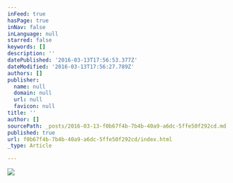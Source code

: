```yaml
---
inFeed: true
hasPage: true
inNav: false
inLanguage: null
starred: false
keywords: []
description: ''
datePublished: '2016-03-13T17:56:53.377Z'
dateModified: '2016-03-13T17:56:27.789Z'
authors: []
publisher:
  name: null
  domain: null
  url: null
  favicon: null
title: ''
author: []
sourcePath: _posts/2016-03-13-f0b67f4b-7b4b-40a9-a6dc-5ffe50f292cd.md
published: true
url: f0b67f4b-7b4b-40a9-a6dc-5ffe50f292cd/index.html
_type: Article

---
```

![](https://the-grid-user-content.s3-us-west-2.amazonaws.com/fcc403bc-b4bd-4296-90fb-6656909ed1e9.jpg)